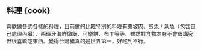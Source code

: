 ## 料理 {cook}

喜歡做各式各樣的料理，目前做的比較特別的料理有東坡肉、煎魚 / 蒸魚（包含自己處理內臟）、西班牙海鮮燉飯、可樂餅、布丁等等。雖然對食物本身不會很講究但很喜歡吃東西。覺得台灣豬真的是世界第一，好吃到不行。

